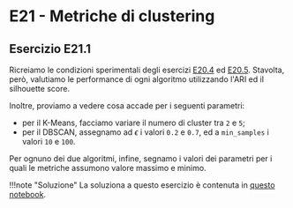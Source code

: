# E21 - Metriche di clustering

## Esercizio E21.1

Ricreiamo le condizioni sperimentali degli esercizi [E20.4](../20_clustering/exercises.md#esercizio-e204) ed [E20.5](../20_clustering/exercises.md#esercizio-e205). Stavolta, però, valutiamo le performance di ogni algoritmo utilizzando l'ARI ed il silhouette score.

Inoltre, proviamo a vedere cosa accade per i seguenti parametri:

* per il K-Means, facciamo variare il numero di cluster tra `2` e `5`;
* per il DBSCAN, assegnamo ad $\epsilon$ i valori `0.2` e `0.7`, ed a `min_samples` i valori `10` e `100`.

Per ognuno dei due algoritmi, infine, segnamo i valori dei parametri per i quali le metriche assumono valore massimo e minimo.

!!!note "Soluzione"
    La soluziona a questo esercizio è contenuta in [questo notebook](solution.ipynb).
